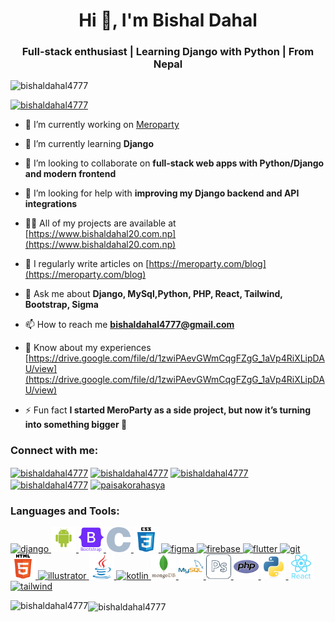 <h1 align="center">Hi 👋, I'm Bishal Dahal</h1>
<h3 align="center">Full-stack enthusiast | Learning Django with Python | From Nepal</h3>

<p align="left"> <img src="https://komarev.com/ghpvc/?username=bishaldahal4777&label=Profile%20views&color=0e75b6&style=flat" alt="bishaldahal4777" /> </p>

<p align="left"> <a href="https://github.com/ryo-ma/github-profile-trophy"><img src="https://github-profile-trophy.vercel.app/?username=bishaldahal4777" alt="bishaldahal4777" /></a> </p>


- 🔭 I’m currently working on [Meroparty](https://meroparty.com)

- 🌱 I’m currently learning **Django**

- 👯 I’m looking to collaborate on **full-stack web apps with Python/Django and modern frontend**

- 🤝 I’m looking for help with **improving my Django backend and API integrations**

- 👨‍💻 All of my projects are available at [https://www.bishaldahal20.com.np](https://www.bishaldahal20.com.np)

- 📝 I regularly write articles on [https://meroparty.com/blog](https://meroparty.com/blog)

- 💬 Ask me about **Django, MySql,Python, PHP, React, Tailwind, Bootstrap, Sigma**

- 📫 How to reach me **bishaldahal4777@gmail.com**

- 📄 Know about my experiences [https://drive.google.com/file/d/1zwiPAevGWmCqgFZgG_1aVp4RiXLipDAU/view](https://drive.google.com/file/d/1zwiPAevGWmCqgFZgG_1aVp4RiXLipDAU/view)

- ⚡ Fun fact **I started MeroParty as a side project, but now it’s turning into something bigger 🚀**

<h3 align="left">Connect with me:</h3>
<p align="left">
<a href="https://dev.to/bishaldahal4777" target="blank"><img align="center" src="https://raw.githubusercontent.com/rahuldkjain/github-profile-readme-generator/master/src/images/icons/Social/devto.svg" alt="bishaldahal4777" height="30" width="40" /></a>
<a href="https://linkedin.com/in/bishaldahal4777" target="blank"><img align="center" src="https://raw.githubusercontent.com/rahuldkjain/github-profile-readme-generator/master/src/images/icons/Social/linked-in-alt.svg" alt="bishaldahal4777" height="30" width="40" /></a>
<a href="https://fb.com/bishaldahal4777" target="blank"><img align="center" src="https://raw.githubusercontent.com/rahuldkjain/github-profile-readme-generator/master/src/images/icons/Social/facebook.svg" alt="bishaldahal4777" height="30" width="40" /></a>
<a href="https://instagram.com/bishaldahal4777" target="blank"><img align="center" src="https://raw.githubusercontent.com/rahuldkjain/github-profile-readme-generator/master/src/images/icons/Social/instagram.svg" alt="bishaldahal4777" height="30" width="40" /></a>
<a href="https://www.youtube.com/c/paisakorahasya" target="blank"><img align="center" src="https://raw.githubusercontent.com/rahuldkjain/github-profile-readme-generator/master/src/images/icons/Social/youtube.svg" alt="paisakorahasya" height="30" width="40" /></a>
</p>

<h3 align="left">Languages and Tools:</h3>
<p align="left"><a href="https://www.djangoproject.com/" target="_blank" rel="noreferrer"> <img src="https://cdn.worldvectorlogo.com/logos/django.svg" alt="django" width="40" height="40"/> </a> <a href="https://developer.android.com" target="_blank" rel="noreferrer"> <img src="https://raw.githubusercontent.com/devicons/devicon/master/icons/android/android-original-wordmark.svg" alt="android" width="40" height="40"/> </a> <a href="https://getbootstrap.com" target="_blank" rel="noreferrer"> <img src="https://raw.githubusercontent.com/devicons/devicon/master/icons/bootstrap/bootstrap-plain-wordmark.svg" alt="bootstrap" width="40" height="40"/> </a> <a href="https://www.cprogramming.com/" target="_blank" rel="noreferrer"> <img src="https://raw.githubusercontent.com/devicons/devicon/master/icons/c/c-original.svg" alt="c" width="40" height="40"/> </a> <a href="https://www.w3schools.com/css/" target="_blank" rel="noreferrer"> <img src="https://raw.githubusercontent.com/devicons/devicon/master/icons/css3/css3-original-wordmark.svg" alt="css3" width="40" height="40"/> </a>  <a href="https://www.figma.com/" target="_blank" rel="noreferrer"> <img src="https://www.vectorlogo.zone/logos/figma/figma-icon.svg" alt="figma" width="40" height="40"/> </a> <a href="https://firebase.google.com/" target="_blank" rel="noreferrer"> <img src="https://www.vectorlogo.zone/logos/firebase/firebase-icon.svg" alt="firebase" width="40" height="40"/> </a> <a href="https://flutter.dev" target="_blank" rel="noreferrer"> <img src="https://www.vectorlogo.zone/logos/flutterio/flutterio-icon.svg" alt="flutter" width="40" height="40"/> </a> <a href="https://git-scm.com/" target="_blank" rel="noreferrer"> <img src="https://www.vectorlogo.zone/logos/git-scm/git-scm-icon.svg" alt="git" width="40" height="40"/> </a> <a href="https://www.w3.org/html/" target="_blank" rel="noreferrer"> <img src="https://raw.githubusercontent.com/devicons/devicon/master/icons/html5/html5-original-wordmark.svg" alt="html5" width="40" height="40"/> </a> <a href="https://www.adobe.com/in/products/illustrator.html" target="_blank" rel="noreferrer"> <img src="https://www.vectorlogo.zone/logos/adobe_illustrator/adobe_illustrator-icon.svg" alt="illustrator" width="40" height="40"/> </a> <a href="https://www.java.com" target="_blank" rel="noreferrer"> <img src="https://raw.githubusercontent.com/devicons/devicon/master/icons/java/java-original.svg" alt="java" width="40" height="40"/> </a> <a href="https://kotlinlang.org" target="_blank" rel="noreferrer"> <img src="https://www.vectorlogo.zone/logos/kotlinlang/kotlinlang-icon.svg" alt="kotlin" width="40" height="40"/> </a> <a href="https://www.mongodb.com/" target="_blank" rel="noreferrer"> <img src="https://raw.githubusercontent.com/devicons/devicon/master/icons/mongodb/mongodb-original-wordmark.svg" alt="mongodb" width="40" height="40"/> </a> <a href="https://www.mysql.com/" target="_blank" rel="noreferrer"> <img src="https://raw.githubusercontent.com/devicons/devicon/master/icons/mysql/mysql-original-wordmark.svg" alt="mysql" width="40" height="40"/> </a> <a href="https://www.photoshop.com/en" target="_blank" rel="noreferrer"> <img src="https://raw.githubusercontent.com/devicons/devicon/master/icons/photoshop/photoshop-line.svg" alt="photoshop" width="40" height="40"/> </a> <a href="https://www.php.net" target="_blank" rel="noreferrer"> <img src="https://raw.githubusercontent.com/devicons/devicon/master/icons/php/php-original.svg" alt="php" width="40" height="40"/> </a> <a href="https://www.python.org" target="_blank" rel="noreferrer"> <img src="https://raw.githubusercontent.com/devicons/devicon/master/icons/python/python-original.svg" alt="python" width="40" height="40"/> </a> <a href="https://reactjs.org/" target="_blank" rel="noreferrer"> <img src="https://raw.githubusercontent.com/devicons/devicon/master/icons/react/react-original-wordmark.svg" alt="react" width="40" height="40"/> </a> <a href="https://tailwindcss.com/" target="_blank" rel="noreferrer"> <img src="https://www.vectorlogo.zone/logos/tailwindcss/tailwindcss-icon.svg" alt="tailwind" width="40" height="40"/> </a> </p>

<p><img align="left" src="https://github-readme-stats.vercel.app/api/top-langs?username=bishaldahal4777&show_icons=true&locale=en&layout=compact" alt="bishaldahal4777" /></p>

<p><img align="center" src="https://github-readme-streak-stats.herokuapp.com/?user=bishaldahal4777&" alt="bishaldahal4777" /></p>

